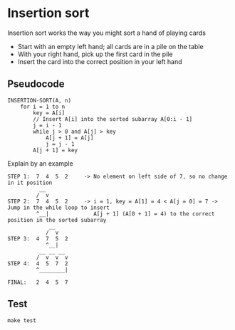 # Insertion sort
Insertion sort works the way you might sort a hand of playing cards
 - Start with an empty left hand; all cards are in a pile on the table
 - With your right hand, pick up the first card in the pile
 - Insert the card into the correct position in your left hand

## Pseudocode
```
INSERTION-SORT(A, n)
    for i = 1 to n
        key = A[i]
        // Insert A[i] into the sorted subarray A[0:i - 1]
        j = i - 1
        while j > 0 and A[j] > key
            A[j + 1] = A[j]
            j = j - 1
        A[j + 1] = key
```
Explain by an example
```
STEP 1:  7  4  5  2     -> No element on left side of 7, so no change in it position
          __
         /  v
STEP 2:  7  4  5  2     -> i = 1, key = A[1] = 4 < A[j = 0] = 7 -> Jump in the while loop to insert
         ^__|              A[j + 1] (A[0 + 1] = 4) to the correct position in the sorted subarray
             __
            /  v
STEP 3:  4  7  5  2
            ^__|
          __ __ __
         /  v  v  v
STEP 4:  4  5  7  2
         ^________|

FINAL:   2  4  5  7
```

## Test
```
make test
```